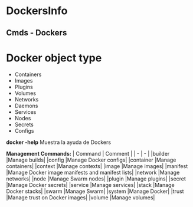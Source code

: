 # DockersInfo
## Cmds - Dockers

# Docker object type
*	Containers
*	Images
*	Plugins
*	Volumes
*	Networks
*	Daemons
*	Services
*	Nodes
*	Secrets
*	Configs

**docker -help**	Muestra la ayuda de Dockers

**Management Commands:**
| Command | Comment |
| - | - |
|builder	|Manage builds|
|config	|Manage Docker configs|
|container	|Manage containers|
|context	|Manage contexts|
|image	|Manage images|
|manifest	|Manage Docker image manifests and manifest lists|
|network	|Manage networks|
|node	|Manage Swarm nodes|
|plugin	|Manage plugins|
|secret	|Manage Docker secrets|
|service	|Manage services|
|stack	|Manage Docker stacks|
|swarm	|Manage Swarm|
|system	|Manage Docker|
|trust	|Manage trust on Docker images|
|volume	|Manage volumes|


